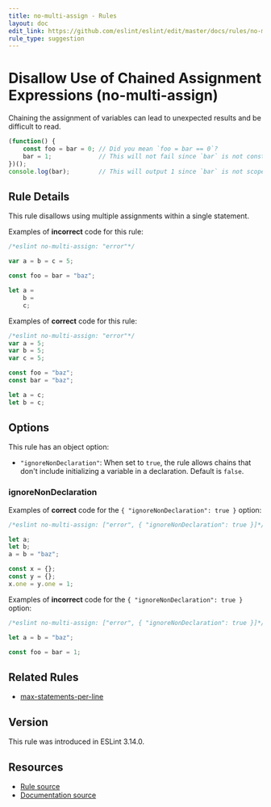 ```yaml
---
title: no-multi-assign - Rules
layout: doc
edit_link: https://github.com/eslint/eslint/edit/master/docs/rules/no-multi-assign.md
rule_type: suggestion
---
```

<!-- Note: No pull requests accepted for this file. See README.md in the root directory for details. -->

# Disallow Use of Chained Assignment Expressions (no-multi-assign)

Chaining the assignment of variables can lead to unexpected results and be difficult to read.

```js
(function() {
    const foo = bar = 0; // Did you mean `foo = bar == 0`?
    bar = 1;             // This will not fail since `bar` is not constant.
})();
console.log(bar);        // This will output 1 since `bar` is not scoped.
```

## Rule Details

This rule disallows using multiple assignments within a single statement.

Examples of **incorrect** code for this rule:

```js
/*eslint no-multi-assign: "error"*/

var a = b = c = 5;

const foo = bar = "baz";

let a =
    b =
    c;
```

Examples of **correct** code for this rule:

```js
/*eslint no-multi-assign: "error"*/
var a = 5;
var b = 5;
var c = 5;

const foo = "baz";
const bar = "baz";

let a = c;
let b = c;
```

## Options

This rule has an object option:

* `"ignoreNonDeclaration"`: When set to `true`, the rule allows chains that don't include initializing a variable in a declaration. Default is `false`.

### ignoreNonDeclaration

Examples of **correct** code for the `{ "ignoreNonDeclaration": true }` option:

```js
/*eslint no-multi-assign: ["error", { "ignoreNonDeclaration": true }]*/

let a;
let b;
a = b = "baz";

const x = {};
const y = {};
x.one = y.one = 1;
```

Examples of **incorrect** code for the `{ "ignoreNonDeclaration": true }` option:

```js
/*eslint no-multi-assign: ["error", { "ignoreNonDeclaration": true }]*/

let a = b = "baz";

const foo = bar = 1;
```

## Related Rules

* [max-statements-per-line](max-statements-per-line)

## Version

This rule was introduced in ESLint 3.14.0.

## Resources

* [Rule source](https://github.com/eslint/eslint/tree/master/lib/rules/no-multi-assign.js)
* [Documentation source](https://github.com/eslint/eslint/tree/master/docs/rules/no-multi-assign.md)
